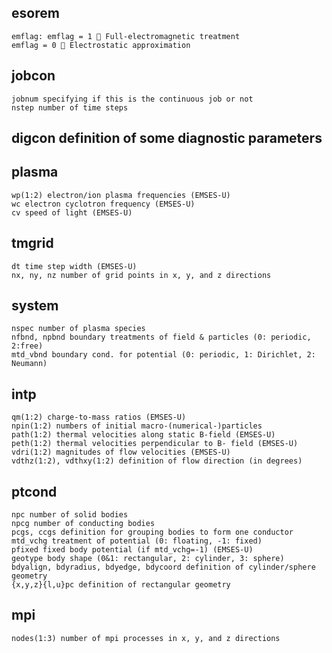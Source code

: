 ## esorem
    emflag: emflag = 1  Full-electromagnetic treatment
    emflag = 0  Electrostatic approximation
## jobcon
    jobnum specifying if this is the continuous job or not
    nstep number of time steps

## digcon definition of some diagnostic parameters

## plasma
    wp(1:2) electron/ion plasma frequencies (EMSES-U)
    wc electron cyclotron frequency (EMSES-U)
    cv speed of light (EMSES-U)

## tmgrid
    dt time step width (EMSES-U)
    nx, ny, nz number of grid points in x, y, and z directions

## system
    nspec number of plasma species
    nfbnd, npbnd boundary treatments of field & particles (0: periodic, 2:free)
    mtd_vbnd boundary cond. for potential (0: periodic, 1: Dirichlet, 2: Neumann)

## intp
    qm(1:2) charge-to-mass ratios (EMSES-U)
    npin(1:2) numbers of initial macro-(numerical-)particles
    path(1:2) thermal velocities along static B-field (EMSES-U)
    peth(1:2) thermal velocities perpendicular to B- field (EMSES-U)
    vdri(1:2) magnitudes of flow velocities (EMSES-U)
    vdthz(1:2), vdthxy(1:2) definition of flow direction (in degrees)

## ptcond
    npc number of solid bodies
    npcg number of conducting bodies
    pcgs, ccgs definition for grouping bodies to form one conductor
    mtd_vchg treatment of potential (0: floating, -1: fixed)
    pfixed fixed body potential (if mtd_vchg=-1) (EMSES-U)
    geotype body shape (0&1: rectangular, 2: cylinder, 3: sphere)
    bdyalign, bdyradius, bdyedge, bdycoord definition of cylinder/sphere geometry
    {x,y,z}{l,u}pc definition of rectangular geometry

## mpi
    nodes(1:3) number of mpi processes in x, y, and z directions